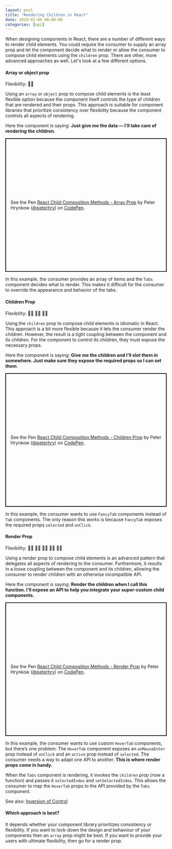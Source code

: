 ```yaml
---
layout: post
title: "Rendering Children in React"
date: 2019-02-06 00:00:00
categories: [api]
---
```


When designing components in React, there are a number of different ways to render child elements. You could require the consumer to supply an array prop and let the component decide what to render or allow the consumer to compose child elements using the `children` prop. There are other, more advanced approaches as well. Let's look at a few different options.

#### Array or object prop

Flexibility: 🧘‍♂️

Using an `array` or `object` prop to compose child elements is the least flexible option because the component itself controls the type of children that are rendered and their props. This approach is suitable for component libraries that prioritize consistency over flexibility because the component controls all aspects of rendering.

Here the component is saying: **Just give me the data — I'll take care of rendering the children.**

<p
  class="codepen"
  data-height="416"
  data-theme-id="dark"
  data-default-tab="js"
  data-user="peterhry"
  data-slug-hash="ErbYLL"
  style="height: 416px; box-sizing: border-box; display: flex; align-items: center; justify-content: center; border: 2px solid black; margin: 1em 0; padding: 1em;"
  data-pen-title="React Child Composition Methods - Array Prop">
  <span>See the Pen <a href="https://codepen.io/peterhry/pen/ErbYLL/">
  React Child Composition Methods - Array Prop</a> by Peter Hrynkow (<a href="https://codepen.io/peterhry">@peterhry</a>)
  on <a href="https://codepen.io">CodePen</a>.</span>
</p>

In this example, the consumer provides an array of items and the `Tabs` component decides what to render. This makes it difficult for the consumer to override the appearance and behavior of the tabs.

#### Children Prop

Flexibility: 🧘‍♂️ 🧘‍♂️ 🧘‍♂️

Using the `children` prop to compose child elements is idiomatic in React. This approach is a bit more flexible because it lets the consumer render the children. However, the result is a tight coupling between the component and its children. For the component to control its children, they must expose the necessary props.

Here the component is saying: **Give me the children and I'll slot them in somewhere. Just make sure they expose the required props so I can set them**.

<p
  class="codepen"
  data-height="416"
  data-theme-id="dark"
  data-default-tab="js"
  data-user="peterhry"
  data-slug-hash="omowzK"
  style="height: 416px; box-sizing: border-box; display: flex; align-items: center; justify-content: center; border: 2px solid black; margin: 1em 0; padding: 1em;"
  data-pen-title="React Child Composition Methods - Children Prop">
  <span>See the Pen <a href="https://codepen.io/peterhry/pen/omowzK/">
  React Child Composition Methods - Children Prop</a> by Peter Hrynkow (<a href="https://codepen.io/peterhry">@peterhry</a>)
  on <a href="https://codepen.io">CodePen</a>.</span>
</p>

In this example, the consumer wants to use `FancyTab` components instead of `Tab` components. The only reason this works is because `FancyTab` exposes the required props `selected` and `onClick`.

#### Render Prop

Flexibility: 🧘‍♂️ 🧘‍♂️ 🧘‍♂️ 🧘‍♂️ 🧘‍♂️

Using a render prop to compose child elements is an advanced pattern that delegates all aspects of rendering to the consumer. Furthermore, it results in a loose coupling between the component and its children, allowing the consumer to render children with an otherwise incompatible API.

Here the component is saying: **Render the children when I call this function. I'll expose an API to help you integrate your super-custom child components.**

<p
  class="codepen"
  data-height="416"
  data-theme-id="dark"
  data-default-tab="js"
  data-user="peterhry"
  data-slug-hash="bzYRBW"
  style="height: 416px; box-sizing: border-box; display: flex; align-items: center; justify-content: center; border: 2px solid black; margin: 1em 0; padding: 1em;"
  data-pen-title="React Child Composition Methods - Render Prop">
  <span>See the Pen <a href="https://codepen.io/peterhry/pen/bzYRBW/">
  React Child Composition Methods - Render Prop</a> by Peter Hrynkow (<a href="https://codepen.io/peterhry">@peterhry</a>)
  on <a href="https://codepen.io">CodePen</a>.</span>
</p>

In this example, the consumer wants to use custom `HoverTab` components, but there’s one problem: The `HoverTab` component exposes an `onMouseEnter` prop instead of `onClick` and an `active` prop instead of `selected`. The consumer needs a way to adapt one API to another. **This is where render props come in handy.**

When the `Tabs` component is rendering, it invokes the `children` prop (now a function) and passes it `selectedIndex` and `setSelectedIndex`. This allows the consumer to map the `HoverTab` props to the API provided by the `Tabs` component.

See also: [Inversion of Control](https://en.wikipedia.org/wiki/Inversion_of_control#Examples)

#### Which approach is best?

It depends whether your component library prioritizes consistency or flexibility. If you want to lock-down the design and behaviour of your components then an `array` prop might be best. If you want to provide your users with ultimate flexibility, then go for a render prop.
